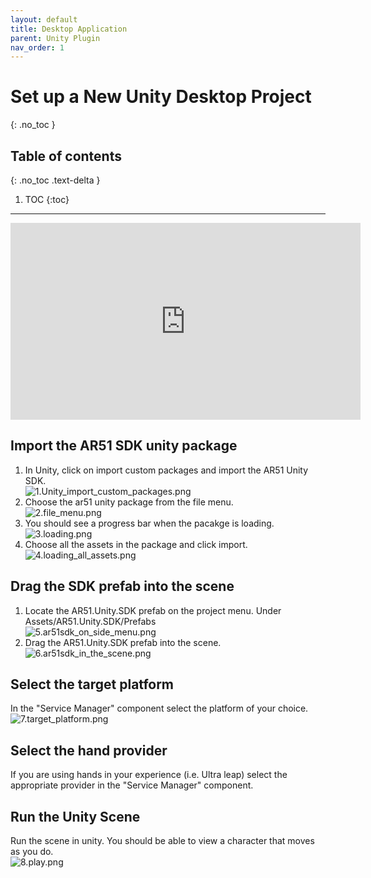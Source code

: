 ```yaml
---
layout: default
title: Desktop Application
parent: Unity Plugin
nav_order: 1
---
```


# Set up a New Unity Desktop Project
{: .no_toc }

## Table of contents
{: .no_toc .text-delta }

1. TOC
{:toc}

---

<iframe width="560" height="315" src="https://www.youtube.com/embed/rsN7I83gimU" frameborder="0" allowfullscreen></iframe>

## Import the AR51 SDK unity package
1. In Unity, click on import custom packages and import the AR51 Unity SDK.  <br>
![1.Unity_import_custom_packages.png](/assets/images/unity_development/1.Unity_import_custom_packages.png)
2. Choose the ar51 unity package from the file menu.  <br>
![2.file_menu.png](/assets/images/unity_development/2.file_menu.png)  <br>
3. You should see a progress bar when the pacakge is loading.  <br>
![3.loading.png](/assets/images/unity_development/3.loading.png)  <br>
4. Choose all the assets in the package and click import.  <br>
![4.loading_all_assets.png](/assets/images/unity_development/4.loading_all_assets.png)

## Drag the SDK prefab into the scene
1. Locate the AR51.Unity.SDK prefab on the project menu. Under Assets/AR51.Unity.SDK/Prefabs  <br>
![5.ar51sdk_on_side_menu.png](/assets/images/unity_development/5.ar51sdk_on_side_menu.png)
2. Drag the AR51.Unity.SDK prefab into the scene.  <br>
![6.ar51sdk_in_the_scene.png](/assets/images/unity_development/6.ar51sdk_in_the_scene.png)

## Select the target platform
In the "Service Manager" component select the platform of your choice.  <br>
![7.target_platform.png](/assets/images/unity_development/7.target_platform.png)


## Select the hand provider
If you are using hands in your experience (i.e. Ultra leap) select the appropriate provider in the "Service Manager" component.

## Run the Unity Scene
Run the scene in unity. 
You should be able to view a character that moves as you do.  <br>
![8.play.png](/assets/images/unity_development/8.play.png)
